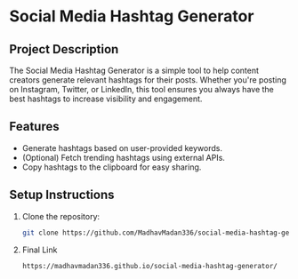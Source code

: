 # Social Media Hashtag Generator

## Project Description
The Social Media Hashtag Generator is a simple tool to help content creators generate relevant hashtags for their posts. Whether you're posting on Instagram, Twitter, or LinkedIn, this tool ensures you always have the best hashtags to increase visibility and engagement.

## Features
- Generate hashtags based on user-provided keywords.
- (Optional) Fetch trending hashtags using external APIs.
- Copy hashtags to the clipboard for easy sharing.

## Setup Instructions
1. Clone the repository:
   ```bash
   git clone https://github.com/MadhavMadan336/social-media-hashtag-generator.git
2. Final Link
   ```bash
   https://madhavmadan336.github.io/social-media-hashtag-generator/
